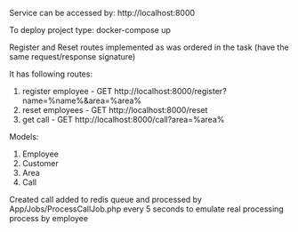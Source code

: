 Service can be accessed by: http://localhost:8000

To deploy project type: docker-compose up

Register and Reset routes implemented as was ordered in the task (have the same request/response signature)

It has following routes:
1. register employee - GET http://localhost:8000/register?name=%name%&area=%area%
2. reset employees - GET http://localhost:8000/reset
3. get call - GET http://localhost:8000/call?area=%area%

Models:
1. Employee
2. Customer
3. Area
4. Call

Created call added to redis queue and processed by App/Jobs/ProcessCallJob.php every 5 seconds to emulate real processing process by employee